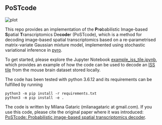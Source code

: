 ## PoSTcode

![plot](./PoSTcode.png)

This repo provides an implementation of the **P**r**o**babilistic Image-based **S**patial **T**ranscriptomics De**code**r (PoSTcode), 
which is a method for decoding image-based spatial transcriptomics based on a re-parametrised matrix-variate Gaussian mixture model,
implemented using stochastic variational inference in [pyro](https://pyro.ai/). 
<!The method implemented here is described in the paper ["PoSTcode: Probabilistic image-based spatial transcriptomics decoder"]().
>

To get started, please explore the Jupyter Notebook
[example_iss_tile.ipynb](notebooks/example_iss_tile.ipynb), which provides an
example of how the code can be used to decode an [ISS tile](example-iss-tile-data) from the
mouse brain dataset stored locally.

The code has been tested with python 3.6.12 and its requirements can be
fulfilled by running
```
python3 -m pip install -r requirements.txt
python3 -m pip install -e .
```

The code is written by Milana Gataric (milanagataric at gmail.com). 
If you use this code, please cite the original paper where it was introduced:
[PoSTcode: Probabilistic image-based spatial transcriptomics decoder](https://doi.org/10.1101/2021.10.12.464086).
